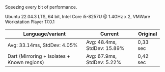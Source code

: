 Sqeezing every bit of performance.

Ubuntu 22.04.3 LTS, 64 bit, Intel Core i5-8257U @ 1.4GHz x 2, VMWare Workstation Player 17.0.1

| Language/variant                            | Current                         | Original         |
|---------------------------------------------|---------------------------------|------------------|
| Avg: 33.14ms, StdDev: 4.05%                 | Avg: 48.4ms, StdDev: 15.89%     | 0,33 sec         |
| Dart (Mirroring + Isolates + Known regions) | Avg: 67.9ms, StdDev: 5.22%      | 0,42 sec         |
